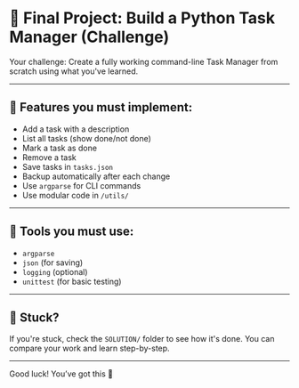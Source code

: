 # 🚀 Final Project: Build a Python Task Manager (Challenge)

Your challenge: Create a fully working command-line Task Manager from scratch using what you've learned.

---

## 🎯 Features you must implement:

- Add a task with a description
- List all tasks (show done/not done)
- Mark a task as done
- Remove a task
- Save tasks in `tasks.json`
- Backup automatically after each change
- Use `argparse` for CLI commands
- Use modular code in `/utils/`

---

## 🔧 Tools you must use:

- `argparse`
- `json` (for saving)
- `logging` (optional)
- `unittest` (for basic testing)

---

## 🤔 Stuck?

If you're stuck, check the `SOLUTION/` folder to see how it's done.
You can compare your work and learn step-by-step.

---

Good luck! You’ve got this 💪
